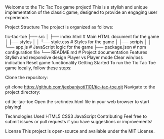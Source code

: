 Welcome to the Tic Tac Toe game project! This is a stylish and unique implementation of the classic game, designed to provide an engaging user experience.

Project Structure
The project is organized as follows:

tic-tac-toe
├── src
│   ├── index.html        # Main HTML document for the game
│   ├── styles
│   │   └── style.css     # Styles for the game
│   ├── scripts
│   │   └── app.js        # JavaScript logic for the game
├── package.json          # npm configuration file
└── README.md             # Project documentation
Features
Stylish and responsive design
Player vs Player mode
Clear win/loss indication
Reset game functionality
Getting Started
To run the Tic Tac Toe game locally, follow these steps:

Clone the repository:

git clone https://github.com/jeebanjyoti1101/tic-tac-toe.git
Navigate to the project directory:

cd tic-tac-toe
Open the src/index.html file in your web browser to start playing!

Technologies Used
HTML5
CSS3
JavaScript
Contributing
Feel free to submit issues or pull requests if you have suggestions or improvements!

License
This project is open-source and available under the MIT License.
